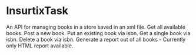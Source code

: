 # InsurtixTask
An API for managing books in a store saved in an xml file.
Get all available books.
Post a new book.
Put an existing book via isbn.
Get a single book via isbn.
Delete a book via isbn.
Generate a report out of all books - Currently only HTML report available.
